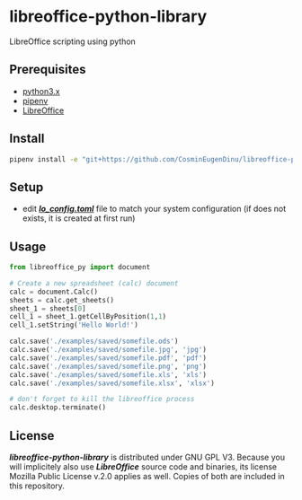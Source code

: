 # libreoffice-python-library
LibreOffice scripting using python

## Prerequisites
- [python3.x](https://docs.python.org/3/using/unix.html)
- [pipenv](https://github.com/pypa/pipenv)
- [LibreOffice](https://gist.github.com/CosminEugenDinu/d584dddfce534f8272ab9f661eb480a5#file-install_libreoffice-sh)

## Install
```bash
pipenv install -e "git+https://github.com/CosminEugenDinu/libreoffice-python-library.git#egg=libreoffice-py"
```

## Setup
- edit [***lo_config.toml***](https://raw.githubusercontent.com/CosminEugenDinu/libreoffice-python-library/main/lo_config.toml) file to match your system configuration (if does not exists, it is created at first run)

## Usage
```py
from libreoffice_py import document

# Create a new spreadsheet (calc) document
calc = document.Calc()
sheets = calc.get_sheets()
sheet_1 = sheets[0]
cell_1 = sheet_1.getCellByPosition(1,1)
cell_1.setString('Hello World!')

calc.save('./examples/saved/somefile.ods')
calc.save('./examples/saved/somefile.jpg', 'jpg')
calc.save('./examples/saved/somefile.pdf', 'pdf')
calc.save('./examples/saved/somefile.png', 'png')
calc.save('./examples/saved/somefile.xls', 'xls')
calc.save('./examples/saved/somefile.xlsx', 'xlsx')

# don't forget to kill the libreoffice process
calc.desktop.terminate()
```

## License
***libreoffice-python-library*** is distributed under GNU GPL V3. Because you will implicitely also use ***LibreOffice*** source code and binaries, its license Mozilla Public License v.2.0 applies as well. Copies of both are included in this repository.
